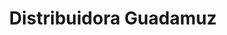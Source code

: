 ---
title: "Distribuidora Guadamuz"
url: /barrio-santa-ana/distribuidora-guadamuz/
shop: panadería
---